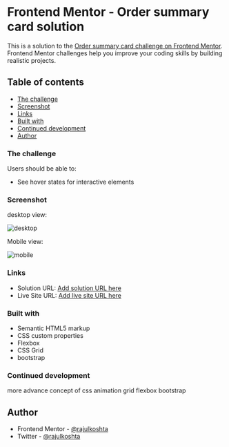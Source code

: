 # Frontend Mentor - Order summary card solution

This is a solution to the [Order summary card challenge on Frontend Mentor](https://www.frontendmentor.io/challenges/order-summary-component-QlPmajDUj). Frontend Mentor challenges help you improve your coding skills by building realistic projects. 

## Table of contents

  - [The challenge](#the-challenge)
  - [Screenshot](#screenshot)
  - [Links](#links)
  - [Built with](#built-with)
  - [Continued development](#continued-development)
  - [Author](#author)

### The challenge

Users should be able to:

- See hover states for interactive elements

### Screenshot
desktop view:

![desktop](https://user-images.githubusercontent.com/77954495/130108965-de198f69-3b16-4489-b86e-c96910ba5d7d.png)

Mobile view:

![mobile](https://user-images.githubusercontent.com/77954495/130109006-ec52320c-83a5-41c6-9a0a-d32d42076805.png)



### Links

- Solution URL: [Add solution URL here](https://github.com/rajulkoshta/frontend-mentor)
- Live Site URL: [Add live site URL here](https://your-live-site-url.com)

### Built with

- Semantic HTML5 markup
- CSS custom properties
- Flexbox
- CSS Grid
- bootstrap

### Continued development

more advance concept of css 
animation 
grid 
flexbox
bootstrap

## Author


- Frontend Mentor - [@rajulkoshta](https://www.frontendmentor.io/profile/rajulkoshta)
- Twitter - [@rajulkoshta](https://www.twitter.com/rajulkoshta)


